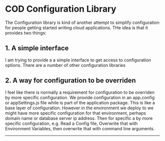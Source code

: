 ﻿# COD Configuration Library
The Configuration library is kind of another attempt to simplify configuration for people getting started writing cloud applications. THe idea is that it provides two things:

## 1. A simple interface 
I am trying to provide a a simple interface to get access to configuration options. There are a number of other configuration libraries 


## 2. A way for configuration to be overriden 
I feel like there is normally a requirement for configuration to be overriden by more specific configuration. 
We provide configuration in an app.config or appSettings.js file while is part of the application package. This is like a base layer of configuration. 
However in the environment we deploy to we might have more specific configuration for that environment, perhaps domain name or database server ip address. 
Then for specific 
a by more specific configuration, e.g. Read a Config file, Overwrite that with Environment Variables, then overwrite that with command line arguments. 



---
